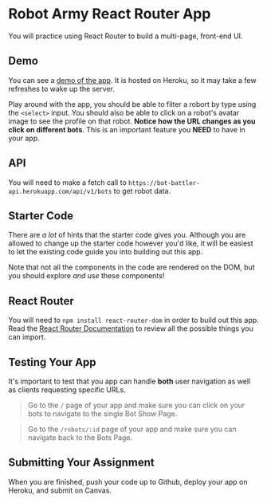 # Robot Army React Router App

You will practice using React Router to build a multi-page, front-end UI. 

## Demo

You can see a [demo of the app](https://robot-gallery.herokuapp.com/). It is hosted on Heroku, so it may take a few refreshes to wake up the server. 

Play around with the app, you should be able to filter a robort by type using the `<select>` input. You should also be able to click on a robot's avatar image to see the profile on that robot. **Notice how the URL changes as you click on different bots**. This is an important feature you **NEED** to have in your app.

## API

You will need to make a fetch call to `https://bot-battler-api.herokuapp.com/api/v1/bots` to get robot data.  

## Starter Code

There are _a lot_ of hints that the starter code gives you. Although you are allowed to change up the starter code however you'd like, it will be easiest to let the existing code guide you into building out this app. 

Note that not all the components in the code are rendered on the DOM, but you should explore _and use_ these components!

## React Router

You will need to `npm install react-router-dom` in order to build out this app. Read the [React Router Documentation](https://reactrouter.com/web/guides/quick-start) to review all the possible things you can import.

## Testing Your App

It's important to test that you app can handle **both** user navigation as well as clients requesting specific URLs. 

> Go to the `/` page of your app and make sure you can click on your bots to navigate to the single Bot Show Page.

> Go to the `/robots/:id` page of your app and make sure you can navigate back to the Bots Page.

## Submitting Your Assignment

When you are finished, push your code up to Github, deploy your app on Heroku, and submit on Canvas.